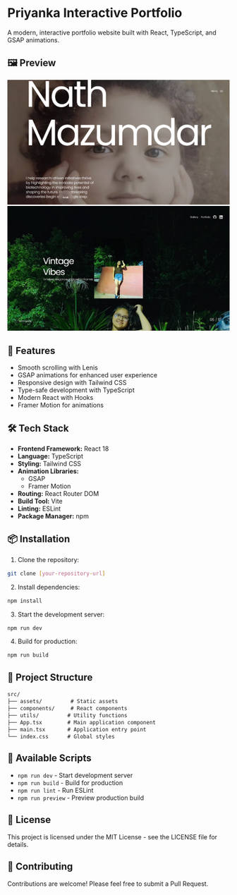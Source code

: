 # Priyanka Interactive Portfolio

A modern, interactive portfolio website built with React, TypeScript, and GSAP animations.

## 🖼️ Preview

![Preview 1](./src/assets/preview1.png)
![Preview 2](./src/assets/preview2.png)

## 🚀 Features

- Smooth scrolling with Lenis
- GSAP animations for enhanced user experience
- Responsive design with Tailwind CSS
- Type-safe development with TypeScript
- Modern React with Hooks
- Framer Motion for animations

## 🛠️ Tech Stack

- **Frontend Framework:** React 18
- **Language:** TypeScript
- **Styling:** Tailwind CSS
- **Animation Libraries:**
  - GSAP
  - Framer Motion
- **Routing:** React Router DOM
- **Build Tool:** Vite
- **Linting:** ESLint
- **Package Manager:** npm

## 📦 Installation

1. Clone the repository:
```bash
git clone [your-repository-url]
```

2. Install dependencies:
```bash
npm install
```

3. Start the development server:
```bash
npm run dev
```

4. Build for production:
```bash
npm run build
```

## 🎯 Project Structure

```
src/
├── assets/         # Static assets
├── components/     # React components
├── utils/         # Utility functions
├── App.tsx        # Main application component
├── main.tsx       # Application entry point
└── index.css      # Global styles
```

## 🔧 Available Scripts

- `npm run dev` - Start development server
- `npm run build` - Build for production
- `npm run lint` - Run ESLint
- `npm run preview` - Preview production build

## 📝 License

This project is licensed under the MIT License - see the LICENSE file for details.

## 🤝 Contributing

Contributions are welcome! Please feel free to submit a Pull Request.
